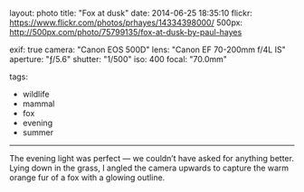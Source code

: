 layout: photo
title: "Fox at dusk"
date: 2014-06-25 18:35:10
flickr: https://www.flickr.com/photos/prhayes/14334398000/
500px: http://500px.com/photo/75799135/fox-at-dusk-by-paul-hayes

exif: true
camera: "Canon EOS 500D"
lens: "Canon EF 70-200mm f/4L IS"
aperture: "ƒ/5.6"
shutter: "1/500"
iso: 400
focal: "70.0mm"

tags:
  - wildlife
  - mammal
  - fox
  - evening
  - summer
---

The evening light was perfect — we couldn’t have asked for anything better. Lying down in the grass, I angled the camera upwards to capture the warm orange fur of a fox with a glowing outline.
